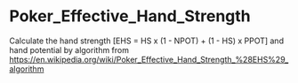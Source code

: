 # Poker_Effective_Hand_Strength
Calculate the hand strength [EHS = HS x (1 - NPOT) + (1 - HS) x PPOT] and hand potential by algorithm from https://en.wikipedia.org/wiki/Poker_Effective_Hand_Strength_%28EHS%29_algorithm
